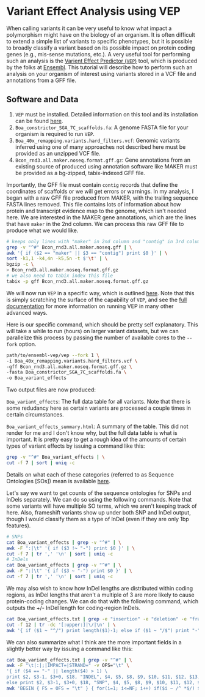# Variant Effect Analysis using VEP

When calling variants it can be very useful to know what impact a polymorphism might have on the biology of an organism. It is often difficult to extend a simple list of variants to specific phenotypes, but it is possible to broadly classify a variant based on its possible impact on protein coding genes (e.g., mis-sense mutations, etc.). A very useful tool for performing such an analysis is the [Varient Effect Predictor (`VEP`)](http://ensembl.org/info/docs/tools/vep/index.html) tool, which is produced by the folks at [Ensembl](http://ensembl.org/). This tutorial will describe how to perform such an analysis on your organism of interest using variants stored in a VCF file and annotations from a GFF file.

## Software and Data

1. `VEP` must be installed. Detailed information on this tool and its installation can be found [here](http://ensembl.org/info/docs/tools/vep/script/index.html).
2. `Boa_constrictor_SGA_7C_scaffolds.fa`: A genome FASTA file for your organism is required to run `VEP`.
3. `Boa_40x_remapping.variants.hard_filters.vcf`: Genomic variants inferred using one of many approaches not described here must be provided as an unzipped VCF file.
4. `Bcon_rnd3.all.maker.noseq.format.gff.gz`: Gene annotations from an existing source of produced using annotation software like MAKER must be provided as a bg-zipped, tabix-indexed GFF file.

Importantly, the GFF file must contain `contig` records that define the coordinates of scaffolds or we will get errors or warnings. In my analysis, I began with a raw GFF file produced from MAKER, with the trailing sequence FASTA lines removed. This file contains lots of information about how protein and transcript evidence map to the genome, which isn't needed here. We are interested in the MAKER gene annotations, which are the lines that have `maker` in the 2nd column. We can process this raw GFF file to produce what we would like.

```bash
# keeps only lines with "maker" in 2nd column and "contig" in 3rd column, sorts output, and bg-zips it
grep -v "^#" Bcon_rnd3.all.maker.noseq.gff | \
awk '{ if ($2 == "maker" || $3 == "contig") print $0 }' | \
sort -k1,1 -k4,4n -k5,5n -t $'\t' | \
bgzip -c \
> Bcon_rnd3.all.maker.noseq.format.gff.gz
# we also need to tabix index this file
tabix -p gff Bcon_rnd3.all.maker.noseq.format.gff.gz
```

We will now run `VEP` in a specific way, which is outlined [here](http://ensembl.org/info/docs/tools/vep/script/vep_cache.html#gff). Note that this is simply scratching the surface of the capability of `VEP`, and see the [full documentation](http://ensembl.org/info/docs/tools/vep/script/index.html) for more information on running VEP in many other advanced ways.

Here is our specific command, which should be pretty self explanatory. This will take a while to run (hours) on larger variant datasets, but we can parallelize this process by passing the number of available cores to the `--fork` option.

```bash
path/to/ensembl-vep/vep --fork 1 \
-i Boa_40x_remapping.variants.hard_filters.vcf \
-gff Bcon_rnd3.all.maker.noseq.format.gff.gz \
-fasta Boa_constrictor_SGA_7C_scaffolds.fa \
-o Boa_variant_effects
```

Two output files are now produced:

`Boa_variant_effects`: The full data table for all variants. Note that there is some redudancy here as certain variants are processed a couple times in certain circumstances.

`Boa_variant_effects_summary.html`: A summary of the table. This did not render for me and I don't know why, but the full data table is what is important. It is pretty easy to get a rough idea of the amounts of certain types of variant effects by issuing a command like this:

```bash
grep -v "^#" Boa_variant_effects | \
cut -f 7 | sort | uniq -c
```

Details on what each of these categories (referred to as Sequence Ontologies [SOs]) mean is available [here](https://ensembl.org/info/genome/variation/predicted_data.html#consequences).

Let's say we want to get counts of the sequence ontologies for SNPs and InDels separately. We can do so using the following commands. Note that some variants will have multiple SO terms, which we aren't keeping track of here. Also, frameshift variants show up under both SNP and InDel output, though I would classify them as a type of InDel (even if they are only 1bp features).

```bash
# SNPs
cat Boa_variant_effects | grep -v "^#" | \
awk -F ":|\t" '{ if ($3 !~ "-") print $0 }' | \
cut -f 7 | tr ',' '\n' | sort | uniq -c
# InDels
cat Boa_variant_effects | grep -v "^#" | \
awk -F ":|\t" '{ if ($3 ~ "-") print $0 }' | \
cut -f 7 | tr ',' '\n' | sort | uniq -c
```

We may also wish to know how InDel lengths are distributed within coding regions, as InDel lengths that aren't a multiple of 3 are more likely to cause protein-coding changes. We can do that with the following command, which outputs the +/- InDel length for coding-region InDels.

```bash
cat Boa_variant_effects.txt | grep -e "insertion" -e "deletion" -e "frameshift" | \
cut -f 12 | tr -dc '[:upper:]|\/|\n' | \
awk '{ if ($1 ~ "^/") print length($1)-1; else if ($1 ~ "/$") print "-"length($1)-1 }'
```

We can also summarize what I think are the more important fields in a slightly better way by issuing a command like this:

```bash
cat Boa_variant_effects.txt | grep -v "^#" | \
awk -F "\t|:|;|IMPACT=|STRAND=" -v OFS="\t" \
'{ if ($4 == "-" || length($4) > 1) \
print $2, $3-1, $3+0, $18, "INDEL", $4, $5, $8, $9, $10, $11, $12, $13, $16; \
else print $2, $3-1, $3+0, $18, "SNP", $4, $5, $8, $9, $10, $11, $12, $13, $16 }' | \
awk 'BEGIN { FS = OFS = "\t" } { for(i=1; i<=NF; i++) if($i ~ /^ *$/) $i = "." }; 1'
